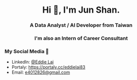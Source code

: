 <h1 align="center">Hi 👋, I'm Jun Shan.</h1>
<h3 align="center"> A Data Analyst / AI Developer from Taiwan</h3>
<h3 align="center"> 
 I'm also an Intern of Career Consultant</h3>

### My Social Media 💬
- LinkedIn: [@Eddie Lai](https://www.linkedin.com/in/eddielai0803/)
- Portaly: https://portaly.cc/eddielai83
- Email: e4012826@gmail.com


<!--
**Jun-ShanLai/Jun-ShanLai** is a ✨ _special_ ✨ repository because its `README.md` (this file) appears on your GitHub profile.

Here are some ideas to get you started:

- 🔭 I’m currently working on ...
- 🌱 I’m currently learning ...
- 👯 I’m looking to collaborate on ...
- 🤔 I’m looking for help with ...
- 💬 Ask me about ...
- 📫 How to reach me: ...
- 😄 Pronouns: ...
- ⚡ Fun fact: ...
-->




